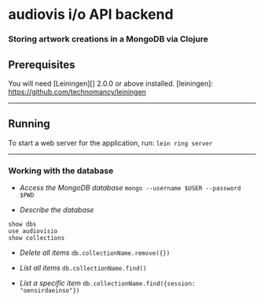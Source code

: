 # audiovis i/o API backend
### Storing artwork creations in a MongoDB via Clojure

## Prerequisites

You will need [Leiningen][] 2.0.0 or above installed.
[leiningen]: https://github.com/technomancy/leiningen

---

## Running

To start a web server for the application, run:
`lein ring server`

---

### Working with the database
- *Access the MongoDB database*
`mongo --username $USER --password $PWD`

- *Describe the database*
```
show dbs
use audiovisio
show collections
```

- *Delete all items*
`db.collectionName.remove({})`

- *List all items*
`db.collectionName.find()`

- *List a specific item*
`db.collectionName.find({session: "oensirdaeinso"})`
